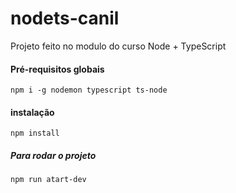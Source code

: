 # nodets-canil
Projeto feito no modulo do curso Node + TypeScript

#### Pré-requisitos globais
`npm i -g nodemon typescript ts-node`

#### instalação
`npm install`

##### Para rodar o projeto
`npm run atart-dev`

